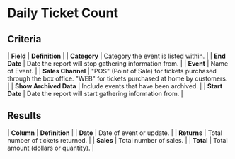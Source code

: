 # Daily Ticket Count

## Criteria

| **Field** | **Definition** |
| **Category** | Category the event is listed within. |
| **End Date** | Date the report will stop gathering information from. |
| **Event** | Name of Event. |
| **Sales Channel** | "POS" \(Point of Sale\) for tickets purchased through the box office. "WEB" for tickets purchased at home by customers. |
| **Show Archived Data** | Include events that have been archived. |
| **Start Date** | Date the report will start gathering information from. |

## Results

| **Column** | **Definition** |
| **Date** | Date of event or update. |
| **Returns** | Total number of tickets returned. |
| **Sales** | Total number of sales. |
| **Total** | Total amount \(dollars or quantity\). |

